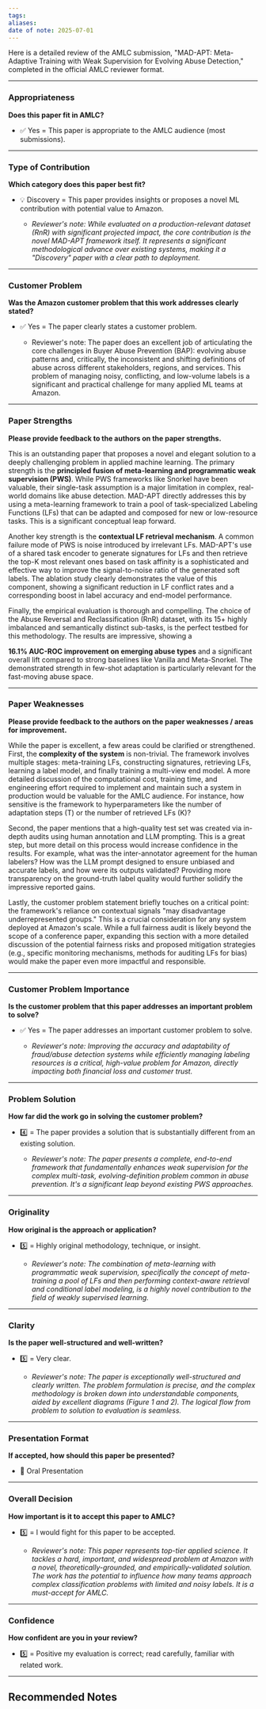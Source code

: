 ```yaml
---
tags: 
aliases: 
date of note: 2025-07-01
---
```

Here is a detailed review of the AMLC submission, "MAD-APT: Meta-Adaptive Training with Weak Supervision for Evolving Abuse Detection," completed in the official AMLC reviewer format.

---

### **Appropriateness**

**Does this paper fit in AMLC?**

- ✅ Yes = This paper is appropriate to the AMLC audience (most submissions).
    

---

### **Type of Contribution**

**Which category does this paper best fit?**

- 💡 Discovery = This paper provides insights or proposes a novel ML contribution with potential value to Amazon.
    
    - _Reviewer's note: While evaluated on a production-relevant dataset (RnR) with significant projected impact, the core contribution is the novel MAD-APT framework itself. It represents a significant methodological advance over existing systems, making it a "Discovery" paper with a clear path to deployment._
        

---

### **Customer Problem**

**Was the Amazon customer problem that this work addresses clearly stated?**

- ✅ Yes = The paper clearly states a customer problem.
    
    - Reviewer's note: The paper does an excellent job of articulating the core challenges in Buyer Abuse Prevention (BAP): evolving abuse patterns and, critically, the inconsistent and shifting definitions of abuse across different stakeholders, regions, and services. This problem of managing noisy, conflicting, and low-volume labels is a significant and practical challenge for many applied ML teams at Amazon.
        

---

### **Paper Strengths**

**Please provide feedback to the authors on the paper strengths.**

This is an outstanding paper that proposes a novel and elegant solution to a deeply challenging problem in applied machine learning. The primary strength is the **principled fusion of meta-learning and programmatic weak supervision (PWS)**. While PWS frameworks like Snorkel have been valuable, their single-task assumption is a major limitation in complex, real-world domains like abuse detection. MAD-APT directly addresses this by using a meta-learning framework to train a pool of task-specialized Labeling Functions (LFs) that can be adapted and composed for new or low-resource tasks. This is a significant conceptual leap forward.

Another key strength is the **contextual LF retrieval mechanism**. A common failure mode of PWS is noise introduced by irrelevant LFs. MAD-APT's use of a shared task encoder to generate signatures for LFs and then retrieve the top-K most relevant ones based on task affinity is a sophisticated and effective way to improve the signal-to-noise ratio of the generated soft labels. The ablation study clearly demonstrates the value of this component, showing a significant reduction in LF conflict rates and a corresponding boost in label accuracy and end-model performance.

Finally, the empirical evaluation is thorough and compelling. The choice of the Abuse Reversal and Reclassification (RnR) dataset, with its 15+ highly imbalanced and semantically distinct sub-tasks, is the perfect testbed for this methodology. The results are impressive, showing a

**16.1% AUC-ROC improvement on emerging abuse types** and a significant overall lift compared to strong baselines like Vanilla and Meta-Snorkel. The demonstrated strength in few-shot adaptation is particularly relevant for the fast-moving abuse space.

---

### **Paper Weaknesses**

**Please provide feedback to the authors on the paper weaknesses / areas for improvement.**

While the paper is excellent, a few areas could be clarified or strengthened. First, the **complexity of the system** is non-trivial. The framework involves multiple stages: meta-training LFs, constructing signatures, retrieving LFs, learning a label model, and finally training a multi-view end model. A more detailed discussion of the computational cost, training time, and engineering effort required to implement and maintain such a system in production would be valuable for the AMLC audience. For instance, how sensitive is the framework to hyperparameters like the number of adaptation steps (T) or the number of retrieved LFs (K)?

Second, the paper mentions that a high-quality test set was created via in-depth audits using human annotation and LLM prompting. This is a great step, but more detail on this process would increase confidence in the results. For example, what was the inter-annotator agreement for the human labelers? How was the LLM prompt designed to ensure unbiased and accurate labels, and how were its outputs validated? Providing more transparency on the ground-truth label quality would further solidify the impressive reported gains.

Lastly, the customer problem statement briefly touches on a critical point: the framework's reliance on contextual signals "may disadvantage underrepresented groups." This is a crucial consideration for any system deployed at Amazon's scale. While a full fairness audit is likely beyond the scope of a conference paper, expanding this section with a more detailed discussion of the potential fairness risks and proposed mitigation strategies (e.g., specific monitoring mechanisms, methods for auditing LFs for bias) would make the paper even more impactful and responsible.

---

### **Customer Problem Importance**

**Is the customer problem that this paper addresses an important problem to solve?**

- ✅ Yes = The paper addresses an important customer problem to solve.
    
    - _Reviewer's note: Improving the accuracy and adaptability of fraud/abuse detection systems while efficiently managing labeling resources is a critical, high-value problem for Amazon, directly impacting both financial loss and customer trust._
        

---

### **Problem Solution**

**How far did the work go in solving the customer problem?**

- 4️⃣ = The paper provides a solution that is substantially different from an existing solution.
    
    - _Reviewer's note: The paper presents a complete, end-to-end framework that fundamentally enhances weak supervision for the complex multi-task, evolving-definition problem common in abuse prevention. It's a significant leap beyond existing PWS approaches._
        

---

### **Originality**

**How original is the approach or application?**

- 5️⃣ = Highly original methodology, technique, or insight.
    
    - _Reviewer's note: The combination of meta-learning with programmatic weak supervision, specifically the concept of meta-training a pool of LFs and then performing context-aware retrieval and conditional label modeling, is a highly novel contribution to the field of weakly supervised learning._
        

---

### **Clarity**

**Is the paper well-structured and well-written?**

- 5️⃣ = Very clear.
    
    - _Reviewer's note: The paper is exceptionally well-structured and clearly written. The problem formulation is precise, and the complex methodology is broken down into understandable components, aided by excellent diagrams (Figure 1 and 2). The logical flow from problem to solution to evaluation is seamless._
        

---

### **Presentation Format**

**If accepted, how should this paper be presented?**

- 🎤 Oral Presentation
    

---

### **Overall Decision**

**How important is it to accept this paper to AMLC?**

- 5️⃣ = I would fight for this paper to be accepted.
    
    - _Reviewer's note: This paper represents top-tier applied science. It tackles a hard, important, and widespread problem at Amazon with a novel, theoretically-grounded, and empirically-validated solution. The work has the potential to influence how many teams approach complex classification problems with limited and noisy labels. It is a must-accept for AMLC._
        

---

### **Confidence**

**How confident are you in your review?**

- 5️⃣ = Positive my evaluation is correct; read carefully, familiar with related work.


-----------
##  Recommended Notes